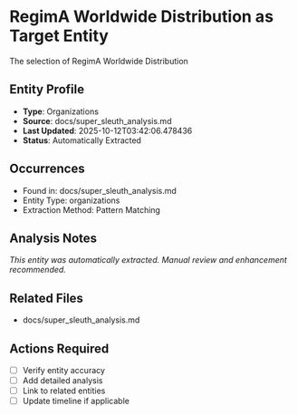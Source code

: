 # RegimA Worldwide Distribution as Target Entity

The selection of RegimA Worldwide Distribution

## Entity Profile
- **Type**: Organizations
- **Source**: docs/super_sleuth_analysis.md
- **Last Updated**: 2025-10-12T03:42:06.478436
- **Status**: Automatically Extracted

## Occurrences
- Found in: docs/super_sleuth_analysis.md
- Entity Type: organizations
- Extraction Method: Pattern Matching

## Analysis Notes
*This entity was automatically extracted. Manual review and enhancement recommended.*

## Related Files
- docs/super_sleuth_analysis.md

## Actions Required
- [ ] Verify entity accuracy
- [ ] Add detailed analysis
- [ ] Link to related entities
- [ ] Update timeline if applicable
